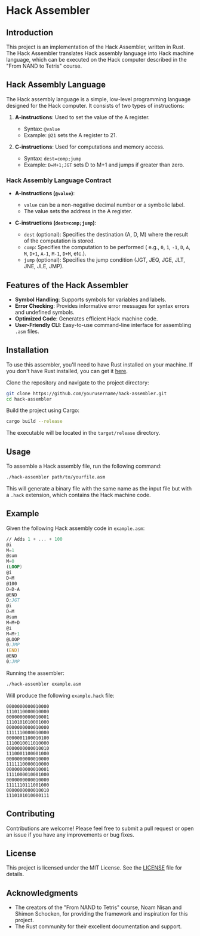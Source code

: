 # Hack Assembler

## Introduction

This project is an implementation of the Hack Assembler, written in Rust. The Hack Assembler translates Hack assembly
language into Hack machine language, which can be executed on the Hack computer described in the "From NAND to Tetris"
course.

## Hack Assembly Language

The Hack assembly language is a simple, low-level programming language designed for the Hack computer. It consists of
two types of instructions:

1. **A-instructions**: Used to set the value of the A register.
    - Syntax: `@value`
    - Example: `@21` sets the A register to 21.

2. **C-instructions**: Used for computations and memory access.
    - Syntax: `dest=comp;jump`
    - Example: `D=M+1;JGT` sets D to M+1 and jumps if greater than zero.

### Hack Assembly Language Contract

- **A-instructions (`@value`)**:
    - `value` can be a non-negative decimal number or a symbolic label.
    - The value sets the address in the A register.

- **C-instructions (`dest=comp;jump`)**:
    - `dest` (optional): Specifies the destination (A, D, M) where the result of the computation is stored.
    - `comp`: Specifies the computation to be performed (
      e.g., `0`, `1`, `-1`, `D`, `A`, `M`, `D+1`, `A-1`, `M-1`, `D+M`, etc.).
    - `jump` (optional): Specifies the jump condition (JGT, JEQ, JGE, JLT, JNE, JLE, JMP).

## Features of the Hack Assembler

- **Symbol Handling**: Supports symbols for variables and labels.
- **Error Checking**: Provides informative error messages for syntax errors and undefined symbols.
- **Optimized Code**: Generates efficient Hack machine code.
- **User-Friendly CLI**: Easy-to-use command-line interface for assembling `.asm` files.

## Installation

To use this assembler, you'll need to have Rust installed on your machine. If you don't have Rust installed, you can get
it [here](https://www.rust-lang.org/tools/install).

Clone the repository and navigate to the project directory:

```sh
git clone https://github.com/yourusername/hack-assembler.git
cd hack-assembler
```

Build the project using Cargo:

```sh
cargo build --release
```

The executable will be located in the `target/release` directory.

## Usage

To assemble a Hack assembly file, run the following command:

```sh
./hack-assembler path/to/yourfile.asm
```

This will generate a binary file with the same name as the input file but with a `.hack` extension, which contains the
Hack machine code.

## Example

Given the following Hack assembly code in `example.asm`:

```asm
// Adds 1 + ... + 100
@i
M=1
@sum
M=0
(LOOP)
@i
D=M
@100
D=D-A
@END
D;JGT
@i
D=M
@sum
M=M+D
@i
M=M+1
@LOOP
0;JMP
(END)
@END
0;JMP
```

Running the assembler:

```sh
./hack-assembler example.asm
```

Will produce the following `example.hack` file:

```plaintext
0000000000010000
1110110000010000
0000000000010001
1110101010001000
0000000000010000
1111110000010000
0000001100010100
1110010011010000
0000000000010010
1110001100001000
0000000000010000
1111110000010000
0000000000010001
1111000010001000
0000000000010000
1111110111001000
0000000000010010
1110101010000111
```

## Contributing

Contributions are welcome! Please feel free to submit a pull request or open an issue if you have any improvements or
bug fixes.

## License

This project is licensed under the MIT License. See the [LICENSE](LICENSE) file for details.

## Acknowledgments

- The creators of the "From NAND to Tetris" course, Noam Nisan and Shimon Schocken, for providing the framework and
  inspiration for this project.
- The Rust community for their excellent documentation and support.
